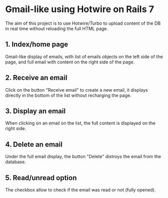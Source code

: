 # Gmail-like using Hotwire on Rails 7
The aim of this project is to use Hotwire/Turbo to upload content of the DB in real time without reloading the full HTML page.

## 1. Index/home page
Gmail-like display of emails, with list of emails objects on the left side of the page, and full email with content on the right side of the page.

## 2. Receive an email
Click on the button "Receive email" to create a new email, it displays directly in the bottom of the list without recharging the page.

## 3. Display an email
When clicking on an email on the list, the full content is displayed on the right side.

## 4. Delete an email
Under the full email display, the button "Delete" distroys the email from the database.

## 5. Read/unread option
The checkbox allow to check if the email was read or not (fully opened).
